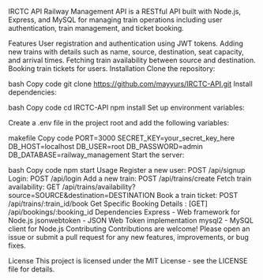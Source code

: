 IRCTC API
Railway Management API is a RESTful API built with Node.js, Express, and MySQL for managing train operations including user authentication, train management, and ticket booking.

Features
User registration and authentication using JWT tokens.
Adding new trains with details such as name, source, destination, seat capacity, and arrival times.
Fetching train availability between source and destination.
Booking train tickets for users.
Installation
Clone the repository:

bash
Copy code
git clone https://github.com/mayyurs/IRCTC-API.git
Install dependencies:

bash
Copy code
cd IRCTC-API
npm install
Set up environment variables:

Create a .env file in the project root and add the following variables:

makefile
Copy code
PORT=3000
SECRET_KEY=your_secret_key_here
DB_HOST=localhost
DB_USER=root
DB_PASSWORD=admin
DB_DATABASE=railway_management
Start the server:

bash
Copy code
npm start
Usage
Register a new user: POST /api/signup
Login: POST /api/login
Add a new train: POST /api/trains/create
Fetch train availability: GET /api/trains/availability?source=SOURCE&destination=DESTINATION
Book a train ticket: POST /api/trains/:train_id/book
Get Specific Booking Details : [GET] /api/bookings/:booking_id
Dependencies
Express - Web framework for Node.js
jsonwebtoken - JSON Web Token implementation
mysql2 - MySQL client for Node.js
Contributing
Contributions are welcome! Please open an issue or submit a pull request for any new features, improvements, or bug fixes.

License
This project is licensed under the MIT License - see the LICENSE file for details.
